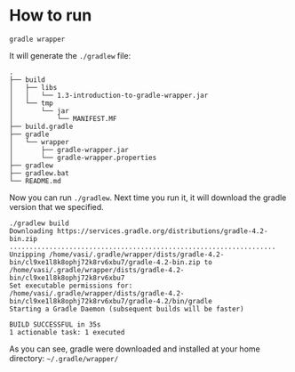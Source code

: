 # How to run

```
gradle wrapper
```


It will generate the `./gradlew` file:

    .
    ├── build
    │   ├── libs
    │   │   └── 1.3-introduction-to-gradle-wrapper.jar
    │   └── tmp
    │       └── jar
    │           └── MANIFEST.MF
    ├── build.gradle
    ├── gradle
    │   └── wrapper
    │       ├── gradle-wrapper.jar
    │       └── gradle-wrapper.properties
    ├── gradlew
    ├── gradlew.bat
    └── README.md


Now you can run `./gradlew`. Next time you run it, it will download the gradle version that we specified.

    ./gradlew build
    Downloading https://services.gradle.org/distributions/gradle-4.2-bin.zip
    ...................................................................
    Unzipping /home/vasi/.gradle/wrapper/dists/gradle-4.2-bin/cl9xe1l8k8ophj72k8rv6xbu7/gradle-4.2-bin.zip to /home/vasi/.gradle/wrapper/dists/gradle-4.2-bin/cl9xe1l8k8ophj72k8rv6xbu7
    Set executable permissions for: /home/vasi/.gradle/wrapper/dists/gradle-4.2-bin/cl9xe1l8k8ophj72k8rv6xbu7/gradle-4.2/bin/gradle
    Starting a Gradle Daemon (subsequent builds will be faster)

    BUILD SUCCESSFUL in 35s
    1 actionable task: 1 executed

As you can see, gradle were downloaded and installed at your home directory: `~/.gradle/wrapper/`
